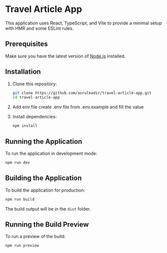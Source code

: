 # Travel Article App

This application uses React, TypeScript, and Vite to provide a minimal setup with HMR and some ESLint rules.

## Prerequisites

Make sure you have the latest version of [Node.js](https://nodejs.org/) installed.

## Installation

1. Clone this repository:

    ```sh
    git clone https://github.com/asrulkadir/travel-article-app.git
    cd travel-article-app
    ```

2. Add env file
    create .env file from .env.example and fill the value

3. Install dependencies:

    ```sh
    npm install
    ```

## Running the Application

To run the application in development mode:

```sh
npm run dev
```

## Building the Application

To build the application for production:

```sh
npm run build
```

The build output will be in the `dist` folder.

## Running the Build Preview

To run a preview of the build:

```sh
npm run preview
```